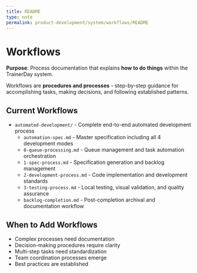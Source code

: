 ```yaml
---
title: README
type: note
permalink: product-development/system/workflows/README
---
```


# Workflows

**Purpose**: Process documentation that explains **how to do things** within the TrainerDay system.

Workflows are **procedures and processes** - step-by-step guidance for accomplishing tasks, making decisions, and following established patterns.


## Current Workflows
- `automated-development/` - Complete end-to-end automated development process
  - `automation-spec.md` - Master specification including all 4 development modes
  - `0-queue-processing.md` - Queue management and task automation orchestration
  - `1-spec-process.md` - Specification generation and backlog management
  - `2-development-process.md` - Code implementation and development standards
  - `3-testing-process.md` - Local testing, visual validation, and quality assurance
  - `backlog-completion.md` - Post-completion archival and documentation workflow

## When to Add Workflows
- Complex processes need documentation
- Decision-making procedures require clarity
- Multi-step tasks need standardization
- Team coordination processes emerge
- Best practices are established